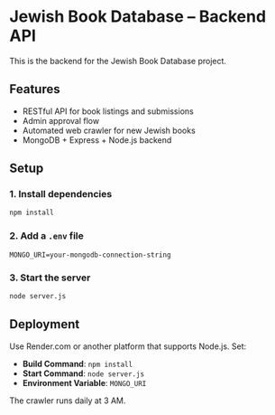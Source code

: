 # Jewish Book Database – Backend API

This is the backend for the Jewish Book Database project.

## Features
- RESTful API for book listings and submissions
- Admin approval flow
- Automated web crawler for new Jewish books
- MongoDB + Express + Node.js backend

## Setup

### 1. Install dependencies
```bash
npm install
```

### 2. Add a `.env` file
```env
MONGO_URI=your-mongodb-connection-string
```

### 3. Start the server
```bash
node server.js
```

## Deployment
Use Render.com or another platform that supports Node.js. Set:
- **Build Command**: `npm install`
- **Start Command**: `node server.js`
- **Environment Variable**: `MONGO_URI`

The crawler runs daily at 3 AM.
